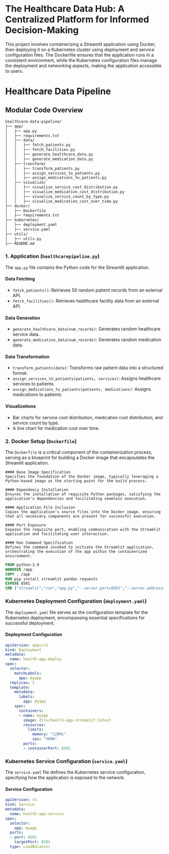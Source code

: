 # The Healthcare Data Hub: A Centralized Platform for Informed Decision-Making

This project involves containerizing a Streamlit application using Docker, then deploying it on a Kubernetes cluster using deployment and service configuration files. The Dockerfile ensures that the application runs in a consistent environment, while the Kubernetes configuration files manage the deployment and networking aspects, making the application accessible to users.

# Healthcare Data Pipeline

## Modular Code Overview
```sh
healthcare-data-pipeline/
├── app/
│   ├── app.py
│   ├── requirements.txt
│   ├── data/
│   │   ├── fetch_patients.py
│   │   ├── fetch_facilities.py
│   │   ├── generate_healthcare_data.py
│   │   ├── generate_medication_data.py
│   ├── transform/
│   │   ├── transform_patients.py
│   │   ├── assign_services_to_patients.py
│   │   ├── assign_medications_to_patients.py
│   ├── visualize/
│   │   ├── visualize_service_cost_distribution.py
│   │   ├── visualize_medication_cost_distribution.py
│   │   ├── visualize_service_count_by_type.py
│   │   ├── visualize_medication_cost_over_time.py
├── docker/
│   ├── Dockerfile
│   ├── requirements.txt
├── kubernetes/
│   ├── deployment.yaml
│   ├── service.yaml
├── utils/
│   ├── utils.py
├── README.md
```

### 1. Application (`healthcarepipeline.py`)

The `app.py` file contains the Python code for the Streamlit application.

#### Data Fetching

* `fetch_patients()`: Retrieves 50 random patient records from an external API.
* `fetch_facilities()`: Retrieves healthcare facility data from an external API.

#### Data Generation

* `generate_healthcare_data(num_records)`: Generates random healthcare service data.
* `generate_medication_data(num_records)`: Generates random medication data.

#### Data Transformation

* `transform_patients(data)`: Transforms raw patient data into a structured format.
* `assign_services_to_patients(patients, services)`: Assigns healthcare services to patients.
* `assign_medications_to_patients(patients, medications)`: Assigns medications to patients.

#### Visualizations

* Bar charts for service cost distribution, medication cost distribution, and service count by type.
* A line chart for medication cost over time.


### 2. Docker Setup (`Dockerfile`)

The `Dockerfile` is a critical component of the containerization process, serving as a blueprint for building a Docker image that encapsulates the Streamlit application.
```
#### Base Image Specification
Specifies the foundation of the Docker image, typically leveraging a Python-based image as the starting point for the build process.

#### Dependency Installation
Ensures the installation of requisite Python packages, satisfying the application's dependencies and facilitating seamless execution.

#### Application File Inclusion
Copies the application's source files into the Docker image, ensuring that all necessary components are present for successful execution.

#### Port Exposure
Exposes the requisite port, enabling communication with the Streamlit application and facilitating user interaction.

#### Run Command Specification
Defines the command invoked to initiate the Streamlit application, orchestrating the execution of the app within the containerized environment.
```
```dockerfile
FROM python:3.9   
WORKDIR /app
COPY . /app
RUN pip install streamlit pandas requests
EXPOSE 8501
CMD ["streamlit","run","app.py","--server.port=8501","--server.address=0.0.0.0"]
```


### Kubernetes Deployment Configuration (`deployment.yaml`)

The `deployment.yaml` file serves as the configuration template for the Kubernetes deployment, encompassing essential specifications for successful deployment.

#### Deployment Configuration

```yaml
apiVersion: apps/v1
kind: Deployment
metadata:
  name: health-app-deploy
spec:
  selector:
    matchLabels:
      app: myapp
  replicas: 2
  template:
    metadata:
      labels:
        app: myapp
    spec:
      containers:
      - name: myapp
        image: djlv/health-app-streamlit:latest
        resources:
          limits:
            memory: "128Mi"
            cpu: "500m"
        ports:
        - containerPort: 8501
```

### Kubernetes Service Configuration (`service.yaml`)

The `service.yaml` file defines the Kubernetes service configuration, specifying how the application is exposed to the network.

#### Service Configuration

```yaml
apiVersion: v1
kind: Service
metadata:
  name: health-app-service
spec:
  selector:
    app: myapp
  ports:
  - port: 8501
    targetPort: 8501
  type: LoadBalancer
```
